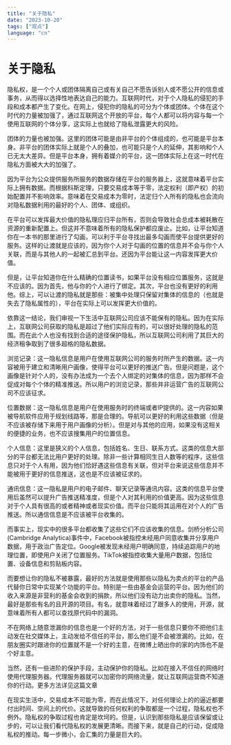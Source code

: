 ```yaml
---
title: "关于隐私"
date: "2023-10-20"
tags: ["观点"]
language: "cn"
---
```


# 关于隐私
隐私权，是一个个人或团体隔离自己或有关自己不愿告诉别人或不愿公开的信息或事务，从而得以选择性地表达自己的能力。互联网时代，对于个人隐私的侵犯的手段和成本都产生了变化。在网上，侵犯你的隐私的可分为个体或团体。个体在这个时代的力量被加强了，通过互联网这个开放的平台，每个人都可以将内容与每一个使用互联网的个体分享，这实际上也就给了隐私泄露更大的风险。

团体的力量也被加强。这里的团体可能是由非平台的个体组成的，也可能是平台本身。非平台的团体实际上就是个人的叠加，也可能只是个人的延伸，其影响和个人已无太大差异。但是平台本身，拥有着媒介的平台，这一团体实际上在这一时代在隐私方面被大大的加强了。

因为平台为公众提供服务所服务的数据存储在平台的服务器上，这就意味着平台实际上拥有数据。而根据科斯定理，只要交易成本等于零，法定权利（即产权）的初始配置并不影响效率。意味着在交易成本为零时，法定归个人所有的隐私也会流向对隐私数据利用的最好的个人、团体、或组织。

在平台可以发挥最大价值的隐私理应归平台所有，否则会导致社会总成本被耗散在资源的重新配置上。但这并不意味着所有的隐私保护都应废止。比如，让平台知道你在一本书的那里进行了勾画，可以利于平台寻找出最多勾画而使平台提供更好的服务。这样的让渡就是应该的，因为你个人对于勾画的位置的信息并不会与你个人关联，而是与其他人的一起被汇总到平台。还因为平台能让这一内容发挥更大价值。

但是，让平台知道你在什么精确的位置读书，如果平台没有相应位置服务，这就是不应该的。因为首先，他与你的个人进行了绑定。其次，平台也没有更好的利用他。综上，可以让渡的隐私就是那些：被集中处理只保留对集体的信息的（也就是失去了隐私属性的），平台在实际上可以发挥更大价值的。

依靠这一结论，我们审视一下生活中互联网公司应该不能保有的隐私。因为在实际上，互联网公司获取的隐私是超过了他们实际应有的，可以很好处理的隐私的范围。而在此个人也没有找到合适的途径保护隐私，所以互联网公司利用了其巨大的经济租争取到了很多超格的隐私数据。

浏览记录：这一隐私信息是用户在使用互联网公司的服务时所产生的数据。这一内容被用于建立和清晰用户画像，使得平台可以更好的推送广告。但是问题是，这个画像是针对个人的，没有办法成为一个去个人绑定的对集体的信息，因为那样不会促成对每个个体的精准推送。所以用户的浏览记录，那些并非运营广告的互联网公司不应该征求。

位置数据：这一隐私信息是用户在使用服务时的终端或者IP提供的。这一内容如果被导航软件应用于规划线路等，那是合理的。导航可以更好的利用这些数据（但是不应该被存储下来用于用户画像的分析）。但是对与其他的应用，如果没有这相关的便捷的业务，也不应该搜集用户的位置信息。

个人信息：这里是狭义的个人信息，包括姓名、生日、联系方式。这类的信息大部分的平台都无法比用户更好的处理。除非一些计算相同生日人数等的程序，这些信息只对于个人有用，因为他们恰好遇这些信息有关联，但对平台来说这些信息并不能被用于更好的信息推送，这也是不应该被征求的。

通讯信息：这一隐私是用户的电子邮件、聊天记录等通讯内容。这类的信息平台使用后虽然可以提升广告推送精准度，但是个人对其利用的价值更高。因为这些信息对于个人具有很高的或者精神或者现实价值。而平台只能将其运用在对个人的广告推送。所以通信信息是不应该被平台收集的。

而事实上，现实中的很多平台都收集了这些它们不应该收集的信息。剑桥分析公司(Cambridge Analytica)事件中，Facebook被指控未经用户同意收集并分享用户数据，用于政治广告定位。Google被发现未经用户明确同意，持续追踪用户的地理位置，即使用户关闭了位置服务。TikTok被指控收集大量用户数据，包括位置、设备信息和剪贴板内容。

而要想让你的隐私不被暴露，最好的方法就是使用那些以隐私为卖点的平台的产品代替你日常中实现某个功能的平台。特别是一些由基金会运营的平台。因为他们的收入来源是非营利的基金会收到的捐款，所以他们没有动力出卖你的隐私。当然，最好是那些有名的且开源的项目。有名，就意味着经过了跟多人的使用，开源，就意味着所有人都可以查找原代码中的漏洞。

不在网络上随意泄漏你的信息也是一个好的方法，对于一些信息只要你不把他们主动发在社交媒体上，主动发给不信任的平台，那么他们是不会被泄漏的。比如，在朋友圈实时跟进你的位置就不是一个好的主意，在微博上晒出你的家的内饰也不是个好主意。

当然，还有一些进阶的保护手段，主动保护你的隐私。比如在接入不信任的网络时使用代理服务器。代理服务器就可以加密你的网络流量，就让互联网运营商不知道你的行动。更多方法详见这篇文章

在现实生活中，交易成本不可能为零，而在此情况下，对任何理论上的的逼近都要付出时间、空间上的代价。这就导致的任何权利的争取都是一个过程，隐私权也不例外。隐私权的争取过程也肯定是坎坷的。但是，认识到那些隐私是应该保留或让步的，可以让我们看代隐私权的发展更清晰。而接下来，就是自己的行动，促成隐私权的推动。每一步微小，会汇集的力量是巨大的。

        
